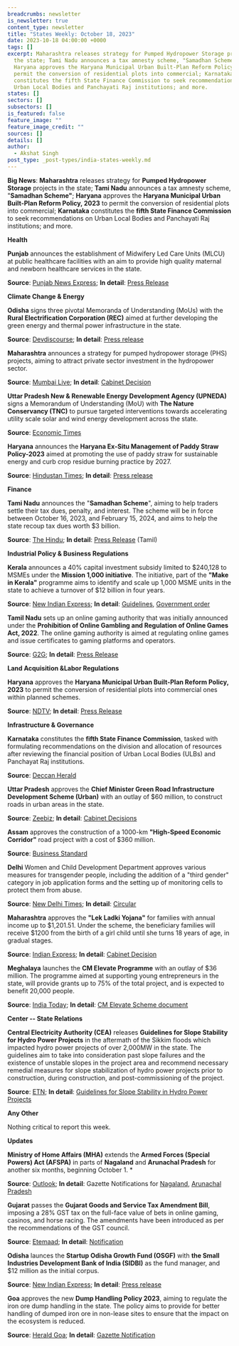 ```yaml
---
breadcrumbs: newsletter
is_newsletter: true
content_type: newsletter
title: "States Weekly: October 18, 2023"
date: 2023-10-18 04:00:00 +0000
tags: []
excerpt: Maharashtra releases strategy for Pumped Hydropower Storage projects in
  the state; Tami Nadu announces a tax amnesty scheme, "Samadhan Scheme;"
  Haryana approves the Haryana Municipal Urban Built-Plan Reform Policy, 2023 to
  permit the conversion of residential plots into commercial; Karnataka
  constitutes the fifth State Finance Commission to seek recommendations on
  Urban Local Bodies and Panchayati Raj institutions; and more.
states: []
sectors: []
subsectors: []
is_featured: false
feature_image: ""
feature_image_credit: ""
sources: []
details: []
author:
  - Akshat Singh
post_type: _post-types/india-states-weekly.md
---
```


**Big News**: **Maharashtra** releases strategy for **Pumped Hydropower Storage** projects in the state; **Tami Nadu** announces a tax amnesty scheme, "**Samadhan Scheme"**; **Haryana** approves the **Haryana Municipal Urban Built-Plan Reform Policy, 2023** to permit the conversion of residential plots into commercial; **Karnataka** constitutes the **fifth State Finance Commission** to seek recommendations on Urban Local Bodies and Panchayati Raj institutions; and more.

**Health**

**Punjab** announces the establishment of Midwifery Led Care Units (MLCU) at public healthcare facilities with an aim to provide high quality maternal and newborn healthcare services in the state. 

**Source**: [Punjab News Express](https://www.punjabnewsexpress.com/punjab/news/punjab-to-set-up-midwifery-led-care-units-at-public-healthcare-facilities-224759); **In detail**: [Press Release](http://diprpunjab.gov.in/?q=content/punjab-set-midwifery-led-care-units-public-healthcare-facilities)

**Climate Change & Energy**

**Odisha** signs three pivotal Memoranda of Understanding (MoUs) with the **Rural Electrification Corporation (REC)** aimed at further developing the green energy and thermal power infrastructure in the state. 

**Source**: [Devdiscourse](https://www.devdiscourse.com/article/headlines/2650668-odisha-rural-electrification-corporation-signs-mous-with-3-companies-to-boost-green-energy); **In detail**: [Press release](https://acrobat.adobe.com/id/urn:aaid:sc:VA6C2:8641f9f4-c917-497c-8fdb-083f70daf216)

**Maharashtra** announces a strategy for pumped hydropower storage (PHS) projects, aiming to attract private sector investment in the hydropower sector. 

**Source**: [Mumbai Live](https://www.mumbailive.com/en/civic/maharashtra-govt-introduces-new-strategy-to-enhance-energy-storage-capacity-81239); **In detail**: [Cabinet Decision](https://www.maharashtra.gov.in/Upload/PDF/10_10_2023_Cabinet_Decisions_Meeting_No_49.pdf)

**Uttar Pradesh New & Renewable Energy Development Agency (UPNEDA)** signs a Memorandum of Understanding (MoU) with **The Nature Conservancy (TNC)** to pursue targeted interventions towards accelerating utility scale solar and wind energy development across the state. 

**Source**: [Economic Times](https://energy.economictimes.indiatimes.com/news/renewable/upneda-signs-mou-with-tnc-india-to-accelerate-utility-scale-solar-projects-in-uttar-pradesh/104374674)

**Haryana** announces the **Haryana Ex-Situ Management of Paddy Straw Policy-2023** aimed at promoting the use of paddy straw for sustainable energy and curb crop residue burning practice by 2027.  

**Source**: [Hindustan Times](https://www.hindustantimes.com/cities/chandigarh-news/haryana-cabinet-approves-paddy-stubble-management-policy-101697052989959.html); **In detail**: [Press release](https://acrobat.adobe.com/id/urn:aaid:sc:VA6C2:5e73eadd-42ac-4fd9-96e8-9ff7fe7b272a)

**Finance**

**Tami Nadu** announces the "**Samadhan Scheme**", aiming to help traders settle their tax dues, penalty, and interest. The scheme will be in force between October 16, 2023, and February 15, 2024, and aims to help the state recoup tax dues worth $3 billion. 

**Source**: [The Hindu](https://www.thehindu.com/news/national/tamil-nadu/tn-assembly-cm-stalin-announces-amnesty-scheme-for-traders-who-have-not-paid-commercial-taxes/article67403410.ece); **In detail**: [Press Release](https://cms.tn.gov.in/sites/default/files/press_release/pr101023_36_TNLA_0.pdf) (Tamil)

**Industrial Policy & Business Regulations**

**Kerala** announces a 40% capital investment subsidy limited to $240,128 to MSMEs under the **Mission 1,000 initiative**. The initiative, part of the **"Make in Kerala"** programme aims to identify and scale up 1,000 MSME units in the state to achieve a turnover of $12 billion in four years. 

**Source**: [New Indian Express](https://www.newindianexpress.com/cities/thiruvananthapuram/2023/oct/13/kerala-government-to-offer-40-subsidy-for-1000-msmes-2623400.html); **In detail**: [Guidelines](https://mission1000.industry.kerala.gov.in/public/public_dashboard_assets/docs/mission_guidelines.pdf), [Government order](https://industry.kerala.gov.in/images/Schemes/Mission_1000_GO-2-7.pdf)

**Tamil Nadu** sets up an online gaming authority that was initially announced under the **Prohibition of Online Gambling and Regulation of Online Games Act, 2022**. The online gaming authority is aimed at regulating online games and issue certificates to gaming platforms and operators. 

**Source**: [G2G](https://g2g.news/online-gaming-laws/tn-govt-forms-5-member-online-gaming-authority/); **In detail**: [Press Release](https://cms.tn.gov.in/sites/default/files/press_release/pr111023_e_2045.pdf)

**Land Acquisition &Labor Regulations**

**Haryana** approves the **Haryana Municipal Urban Built-Plan Reform Policy, 2023** to permit the conversion of residential plots into commercial ones within planned schemes. 

**Source**: [NDTV](https://www.ndtv.com/india-news/haryana-announces-new-policy-to-convert-residential-plots-to-commercial-4473044); **In detail**: [Press Release](https://haryanacmoffice.gov.in/11-october-2023-0)

**Infrastructure & Governance**

**Karnataka** constitutes the **fifth State Finance Commission**, tasked with formulating recommendations on the division and allocation of resources after reviewing the financial position of Urban Local Bodies (ULBs) and Panchayat Raj institutions. 

**Source**: [Deccan Herald](https://www.deccanherald.com/india/karnataka/karnataka-govt-forms-fifth-state-finance-commission-2723348)

**Uttar Pradesh** approves the **Chief Minister Green Road Infrastructure Development Scheme (Urban)** with an outlay of $60 million, to construct roads in urban areas in the state. 

**Source**: [Zeebiz](https://www.zeebiz.com/india/news-up-cabinet-approves-rs-500-crore-scheme-to-improve-road-infrastructure-in-cities-258644); **In detail**: [Cabinet Decisions](https://acrobat.adobe.com/id/urn:aaid:sc:VA6C2:b3367f9f-502d-40e4-9aca-3ecac9cb2921)

**Assam** approves the construction of a 1000-km **"High-Speed Economic Corridor"** road project with a cost of $360 million. 

**Source**: [Business Standard](https://www.business-standard.com/india-news/assam-to-build-1-000-km-high-speed-economic-corridor-costing-rs-3-000-cr-123101000445_1.html)

**Delhi** Women and Child Development Department approves various measures for transgender people, including the addition of a "third gender" category in job application forms and the setting up of monitoring cells to protect them from abuse. 

**Source**: [New Delhi Times](https://www.newdelhitimes.com/delhi-governments-women-and-child-development-department-adds-third-gender-category-in-job-application-forms/); **In detail**: [Circular](https://acrobat.adobe.com/id/urn:aaid:sc:VA6C2:38c519a1-54ed-44a4-934e-d96f781ed10a)

**Maharashtra** approves the **"Lek Ladki Yojana"** for families with annual income up to $1,201.51. Under the scheme, the beneficiary families will receive $1200 from the birth of a girl child until she turns 18 years of age, in gradual stages. 

**Source**: [Indian Express](https://indianexpress.com/article/cities/mumbai/maharashtra-cabinet-approves-dear-daughter-scheme-for-welfare-of-girl-child-8976546/); **In detail**: [Cabinet Decision](https://www.maharashtra.gov.in/Upload/PDF/10_10_2023_Cabinet_Decisions_Meeting_No_49.pdf)

**Meghalaya** launches the **CM Elevate Programme** with an outlay of $36 million. The programme aimed at supporting young entrepreneurs in the state, will provide grants up to 75% of the total project, and is expected to benefit 20,000 people. 

**Source**: [India Today](https://www.indiatodayne.in/meghalaya/story/meghalaya-cm-allocates-rs-300-crore-to-foster-entrepreneurship-in-the-state-693973-2023-10-13); **In detail**: [CM Elevate Scheme document](https://www.primemeghalaya.com/wp-content/uploads/2023/10/CM-ELEVATE-Program-Document.pdf)

**Center -- State Relations**

**Central Electricity Authority (CEA)** releases **Guidelines for Slope Stability for Hydro Power Projects** in the aftermath of the Sikkim floods which impacted hydro power projects of over 2,000MW in the state. The guidelines aim to take into consideration past slope failures and the existence of unstable slopes in the project area and recommend necessary remedial measures for slope stabilization of hydro power projects prior to construction, during construction, and post-commissioning of the project. 

**Source**: [ETN](https://etn.news/energy-storage/cea-issues-slope-stability-guidelines-for-hydro-power-projects); **In detail**: [Guidelines for Slope Stability in Hydro Power Projects](https://cea.nic.in/wp-content/uploads/news_live/2023/10/Guidelines_for_Slope_Stability_in_Hydro_Power_Projects.pdf)

**Any Other**

Nothing critical to report this week.

**Updates**

**Ministry of Home Affairs (MHA)** extends the **Armed Forces (Special Powers) Act (AFSPA)** in parts of **Nagaland** and **Arunachal Pradesh** for another six months, beginning October 1. *

**Source**: [Outlook](https://www.outlookindia.com/national/afspa-extended-to-parts-of-nagaland-arunachal-pradesh-for-another-6-months-news-320884); **In detail**: Gazette Notifications for [Nagaland](https://www.mha.gov.in/sites/default/files/Nagaland_27092023.pdf), [Arunachal Pradesh](https://www.mha.gov.in/sites/default/files/Arunachal_27092023.pdf)

**Gujarat** passes the **Gujarat Goods and Service Tax Amendment Bill**, imposing a 28% GST tax on the full-face value of bets in online gaming, casinos, and horse racing. The amendments have been introduced as per the recommendations of the GST council. 

**Source**: [Etemaad](https://www.en.etemaaddaily.com/world/national/gujarat-assembly-unanimously-passes-state-gst-amendment-bill:138487); **In detail**: [Notification](https://commercialtax.gujarat.gov.in/vatwebsite/download/cir_noti/NOTI/N-38-2023-ST-GGST.pdf)

**Odisha** launces the **Startup Odisha Growth Fund (OSGF)** with **the Small Industries Development Bank of India (SIDBI)** as the fund manager, and $12 million as the initial corpus. 

**Source**: [New Indian Express](https://www.newindianexpress.com/states/odisha/2023/sep/17/odisha-government-launches-rs-100-crore-startup-growth-fund-2615698.html); **In detail**: [Press release](https://www.sidbi.in/files/pressrelease/Press-release_Odisha-Startup-Growth-Fund.pdf)

**Goa** approves the new **Dump Handling Policy 2023**, aiming to regulate the iron ore dump handling in the state. The policy aims to provide for better handling of dumped iron ore in non-lease sites to ensure that the impact on the ecosystem is reduced. 

**Source**: [Herald Goa](https://www.heraldgoa.in/Goa/State-Cabinet-approves-new-Dump-Handling-Policy-2023/210302); **In detail**: [Gazette Notification](https://dmg.goa.gov.in/PDFs/Notifications/Notification/gazettenotification_2324-24-SI-SUG-1_20230915122920.pdf)
